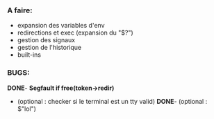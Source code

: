 ### A faire:

- expansion des variables d'env
- redirections et exec (expansion du "$?")
- gestion des signaux
- gestion de l'historique
- built-ins



### BUGS:

**DONE**- **Segfault if free(token->redir)**
- (optional : checker si le terminal est un tty valid)
**DONE**- (optional : $"lol") 